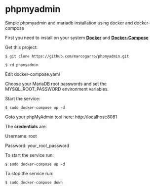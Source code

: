 # phpmyadmin
Simple phpmyadmin and mariadb installation using docker and docker-compose

First you need to install on your system **[Docker](https://www.docker.com/get-started)** and **[Docker-Compose](https://docs.docker.com/compose/install/)**

Get this project:

`$ git clone https://github.com/marcogarro/phpmyadmin.git`

`$ cd phpmyadmin`

Edit docker-compose.yaml

Choose your MariaDB root passwords and set the MYSQL_ROOT_PASSWORD environment variables.

Start the service:

`$ sudo docker-compose up -d` 

Goto your phpMyAdmin tool here: http://localhost:8081

The **credentials** are: 

Username: root

Password: your_root_password

To start the service run: 

`$ sudo docker-compose up -d`

To stop the service run:

`$ sudo docker-compose down`
